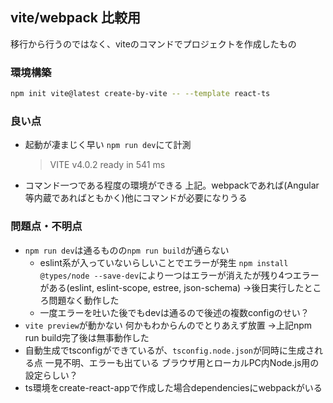 ## vite/webpack 比較用
移行から行うのではなく、viteのコマンドでプロジェクトを作成したもの

### 環境構築
```sh
npm init vite@latest create-by-vite -- --template react-ts
```

### 良い点
- 起動が凄まじく早い
  `npm run dev`にて計測
  > VITE v4.0.2  ready in 541 ms
- コマンド一つである程度の環境ができる
  上記。webpackであれば(Angular等内蔵であればともかく)他にコマンドが必要になりうる

### 問題点・不明点
- `npm run dev`は通るものの`npm run build`が通らない
  - eslint系が入っていないらしいことでエラーが発生
    `npm install @types/node --save-dev`により一つはエラーが消えたが残り4つエラーがある(eslint, eslint-scope, estree, json-schema)
    →後日実行したところ問題なく動作した
  - 一度エラーを吐いた後でもdevは通るので後述の複数configのせい？
- `vite preview`が動かない
  何かもわからんのでとりあえず放置
  →上記npm run build完了後は無事動作した
- 自動生成でtsconfigができているが、`tsconfig.node.json`が同時に生成される点
  一見不明、エラーも出ている
  ブラウザ用とローカルPC内Node.js用の設定らしい？
- ts環境をcreate-react-appで作成した場合dependenciesにwebpackがいる
